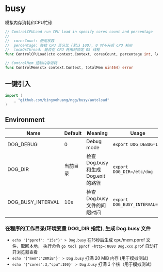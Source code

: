 # busy

模拟内存消耗和CPU忙碌

```go
// ControlCPULoad run CPU load in specify cores count and percentage
//
//	coresCount: 使用核数
//	percentage: 每核 CPU 百分比 (默认 100), 0 时不开启 CPU 耗用
//	lockOsThread: 是否在 CPU 耗用时锁定 OS 线程
func ControlCPULoad(ctx context.Context, coresCount, percentage int, lockOsThread bool)

// ControlMem 控制内存消耗
func ControlMem(ctx context.Context, totalMem uint64) error
```

## 一键引入

```go
import (
    _ "github.com/bingoohuang/ngg/busy/autoload"
)
```

## Environment

| Name              | Default  | Meaning                              | Usage                         |
| ----------------- | -------- | ------------------------------------ | ----------------------------- |
| DOG_DEBUG         | 0        | Debug mode                           | `export DOG_DEBUG=1`          |
| DOG_DIR           | 当前目录 | 检查 Dog.busy 和生成 Dog.exit 的路径 | `export DOG_DIR=/etc/dog`     |
| DOG_BUSY_INTERVAL | 10s      | 检查 Dog.busy 文件的间隔时间         | `export DOG_BUSY_INTERVAL=1m` |


### 在程序的工作目录(环境变量 DOG_DIR 指定), 生成 Dog.busy 文件

- `echo '{"pprof": "15s"}' > Dog.busy` 在15秒后生成 cpu/mem.pprof 文件，取回本地， 执行命令 `go tool pprof -http=:8080 Dog.xxx.prof` 自动打开浏览器查看
- `echo '{"mem":"20MiB"}' > Dog.busy` 打满 20 MiB 内存 (用于模拟测试)
- `echo '{"cores":3,"cpu":100}' > Dog.busy` 打满 3 个核（用于模拟测试）
